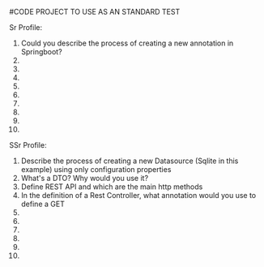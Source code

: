 #CODE PROJECT TO USE AS AN STANDARD TEST

Sr Profile:
1. Could you describe the process of creating a new annotation in Springboot?
2. 
3. 
4. 
5. 
6. 
7. 
8. 
9. 
10. 

SSr Profile:
1. Describe the process of creating a new Datasource (Sqlite in this example) using only configuration properties
2. What's a DTO? Why would you use it?
3. Define REST API and which are the main http methods
4. In the definition of a Rest Controller, what annotation would you use to define a GET
5. 
6. 
7. 
8. 
9. 
10. 















